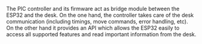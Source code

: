 The PIC controller and its firmware act as bridge module between the ESP32 and the desk. On the one hand, the controller takes care of the desk communication (including timings, move commands, error handling, etc). 
On the other hand it provides an API which allows the ESP32 easily to access all supported features and read important information from the desk. 
